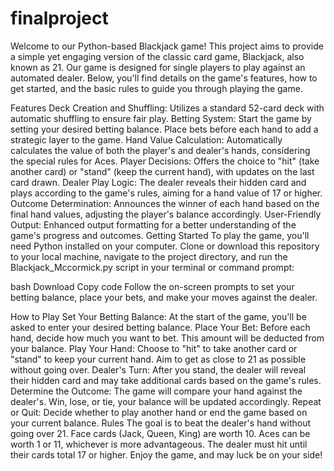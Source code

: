 # finalproject
Welcome to our Python-based Blackjack game! This project aims to provide a simple yet engaging version of the classic card game, Blackjack, also known as 21. Our game is designed for single players to play against an automated dealer. Below, you'll find details on the game's features, how to get started, and the basic rules to guide you through playing the game.

Features
Deck Creation and Shuffling: Utilizes a standard 52-card deck with automatic shuffling to ensure fair play.
Betting System: Start the game by setting your desired betting balance. Place bets before each hand to add a strategic layer to the game.
Hand Value Calculation: Automatically calculates the value of both the player's and dealer's hands, considering the special rules for Aces.
Player Decisions: Offers the choice to "hit" (take another card) or "stand" (keep the current hand), with updates on the last card drawn.
Dealer Play Logic: The dealer reveals their hidden card and plays according to the game's rules, aiming for a hand value of 17 or higher.
Outcome Determination: Announces the winner of each hand based on the final hand values, adjusting the player's balance accordingly.
User-Friendly Output: Enhanced output formatting for a better understanding of the game's progress and outcomes.
Getting Started
To play the game, you'll need Python installed on your computer. Clone or download this repository to your local machine, navigate to the project directory, and run the Blackjack_Mccormick.py script in your terminal or command prompt:

bash
Download
Copy code
Follow the on-screen prompts to set your betting balance, place your bets, and make your moves against the dealer.

How to Play
Set Your Betting Balance: At the start of the game, you'll be asked to enter your desired betting balance.
Place Your Bet: Before each hand, decide how much you want to bet. This amount will be deducted from your balance.
Play Your Hand: Choose to "hit" to take another card or "stand" to keep your current hand. Aim to get as close to 21 as possible without going over.
Dealer's Turn: After you stand, the dealer will reveal their hidden card and may take additional cards based on the game's rules.
Determine the Outcome: The game will compare your hand against the dealer's. Win, lose, or tie, your balance will be updated accordingly.
Repeat or Quit: Decide whether to play another hand or end the game based on your current balance.
Rules
The goal is to beat the dealer's hand without going over 21.
Face cards (Jack, Queen, King) are worth 10. Aces can be worth 1 or 11, whichever is more advantageous.
The dealer must hit until their cards total 17 or higher.
Enjoy the game, and may luck be on your side!

